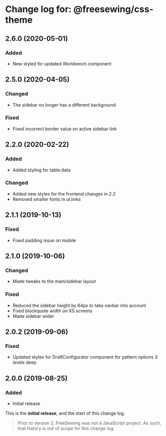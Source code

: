 # Change log for: @freesewing/css-theme

## 2.6.0 (2020-05-01)

### Added

- New styled for updated Workbench component

## 2.5.0 (2020-04-05)

### Changed

- The sidebar no longer has a different background

### Fixed

- Fixed incorrect border value on active sidebar link

## 2.2.0 (2020-02-22)

### Added

- Added styling for table.data

### Changed

- Added new styles for the frontend changes in 2.2
- Removed smaller fonts in ul.links

## 2.1.1 (2019-10-13)

### Fixed

- Fixed padding issue on mobile

## 2.1.0 (2019-10-06)

### Changed

- Made tweaks to the main/sidebar layout

### Fixed

- Reduced the sidebar height by 64px to take navbar into account
- Fixed blockquote width on XS screens
- Made sidebar wider

## 2.0.2 (2019-09-06)

### Fixed

- Updated styles for DraftConfigurator component for pattern options 3 levels deep

## 2.0.0 (2019-08-25)

### Added

- Initial release

This is the **initial release**, and the start of this change log.

> Prior to version 2, FreeSewing was not a JavaScript project.
> As such, that history is out of scope for this change log.
